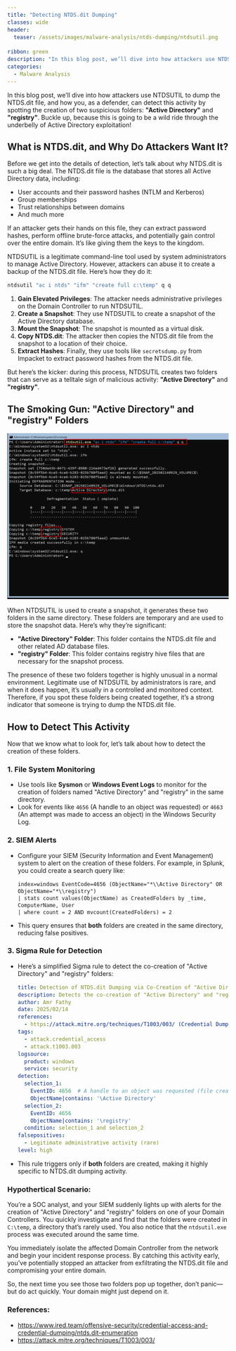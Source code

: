 ```yaml
---
title: "Detecting NTDS.dit Dumping"
classes: wide
header:
  teaser: /assets/images/malware-analysis/ntds-dumping/ntdsutil.png

ribbon: green
description: "In this blog post, we’ll dive into how attackers use NTDSUTIL to dump the NTDS.dit file, and how you, as a defender, can detect this activity by spotting the creation of two suspicious folders: 'Active Directory' and 'registry'."
categories:
  - Malware Analysis
---
```


In this blog post, we’ll dive into how attackers use NTDSUTIL to dump the NTDS.dit file, and how you, as a defender, can detect this activity by spotting the creation of two suspicious folders: **"Active Directory"** and **"registry"**. Buckle up, because this is going to be a wild ride through the underbelly of Active Directory exploitation!

## What is NTDS.dit, and Why Do Attackers Want It?

Before we get into the details of detection, let’s talk about why NTDS.dit is such a big deal. The NTDS.dit file is the database that stores all Active Directory data, including:

- User accounts and their password hashes (NTLM and Kerberos)
- Group memberships
- Trust relationships between domains
- And much more

If an attacker gets their hands on this file, they can extract password hashes, perform offline brute-force attacks, and potentially gain control over the entire domain. It’s like giving them the keys to the kingdom.


NTDSUTIL is a legitimate command-line tool used by system administrators to manage Active Directory. However, attackers can abuse it to create a backup of the NTDS.dit file. Here’s how they do it:


```bash
ntdsutil "ac i ntds" "ifm" "create full c:\temp" q q
```

1. **Gain Elevated Privileges**: The attacker needs administrative privileges on the Domain Controller to run NTDSUTIL.
2. **Create a Snapshot**: They use NTDSUTIL to create a snapshot of the Active Directory database.
3. **Mount the Snapshot**: The snapshot is mounted as a virtual disk.
4. **Copy NTDS.dit**: The attacker then copies the NTDS.dit file from the snapshot to a location of their choice.
5. **Extract Hashes**: Finally, they use tools like `secretsdump.py` from Impacket to extract password hashes from the NTDS.dit file.

But here’s the kicker: during this process, NTDSUTIL creates two folders that can serve as a telltale sign of malicious activity: **"Active Directory"** and **"registry"**.


## The Smoking Gun: "Active Directory" and "registry" Folders


![ntdsutil.exe](/assets/images/malware-analysis/ntds-dumping/ntdsutil.png)

When NTDSUTIL is used to create a snapshot, it generates these two folders in the same directory. These folders are temporary and are used to store the snapshot data. Here’s why they’re significant:

- **"Active Directory" Folder**: This folder contains the NTDS.dit file and other related AD database files.
- **"registry" Folder**: This folder contains registry hive files that are necessary for the snapshot process.

The presence of these two folders together is highly unusual in a normal environment. Legitimate use of NTDSUTIL by administrators is rare, and when it does happen, it’s usually in a controlled and monitored context. Therefore, if you spot these folders being created together, it’s a strong indicator that someone is trying to dump the NTDS.dit file.

## How to Detect This Activity

Now that we know what to look for, let’s talk about how to detect the creation of these folders. 

### 1. **File System Monitoring**
   - Use tools like **Sysmon** or **Windows Event Logs** to monitor for the creation of folders named "Active Directory" and "registry" in the same directory.
   - Look for events like `4656` (A handle to an object was requested) or `4663` (An attempt was made to access an object) in the Windows Security Log.

### 2. **SIEM Alerts**
   - Configure your SIEM (Security Information and Event Management) system to alert on the creation of these folders. For example, in Splunk, you could create a search query like:
     ```
     index=windows EventCode=4656 (ObjectName="*\\Active Directory" OR ObjectName="*\\registry")
     | stats count values(ObjectName) as CreatedFolders by _time, ComputerName, User
     | where count = 2 AND mvcount(CreatedFolders) = 2
     ```
   - This query ensures that **both** folders are created in the same directory, reducing false positives.

### 3. **Sigma Rule for Detection**
   - Here’s a simplified Sigma rule to detect the co-creation of "Active Directory" and "registry" folders:

     ```yaml
     title: Detection of NTDS.dit Dumping via Co-Creation of "Active Directory" and "registry" Folders
     description: Detects the co-creation of "Active Directory" and "registry" folders in the same directory, which is indicative of NTDS.dit dumping using NTDSUTIL.
     author: Amr Fathy
     date: 2025/02/14
     references:
       - https://attack.mitre.org/techniques/T1003/003/ (Credential Dumping: NTDS)
     tags:
       - attack.credential_access
       - attack.t1003.003
     logsource:
       product: windows
       service: security
     detection:
       selection_1:
         EventID: 4656  # A handle to an object was requested (file creation)
         ObjectName|contains: '\Active Directory'
       selection_2:
         EventID: 4656
         ObjectName|contains: '\registry'
       condition: selection_1 and selection_2
     falsepositives:
       - Legitimate administrative activity (rare)
     level: high
     ```

   - This rule triggers only if **both** folders are created, making it highly specific to NTDS.dit dumping activity.


### Hypothertical Scenario: 

You’re a SOC analyst, and your SIEM suddenly lights up with alerts for the creation of "Active Directory" and "registry" folders on one of your Domain Controllers. You quickly investigate and find that the folders were created in `C:\temp`, a directory that’s rarely used. You also notice that the `ntdsutil.exe` process was executed around the same time.

You immediately isolate the affected Domain Controller from the network and begin your incident response process. By catching this activity early, you’ve potentially stopped an attacker from exfiltrating the NTDS.dit file and compromising your entire domain.

So, the next time you see those two folders pop up together, don’t panic—but do act quickly. Your domain might just depend on it.



### References:
- https://www.ired.team/offensive-security/credential-access-and-credential-dumping/ntds.dit-enumeration
- https://attack.mitre.org/techniques/T1003/003/

